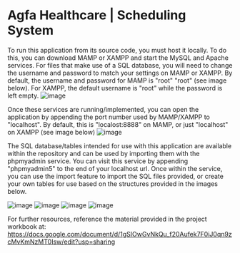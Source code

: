 # Agfa Healthcare | Scheduling System 

To run this application from its source code, you must host it locally. To do this, you can download MAMP or XAMPP and start the MySQL and Apache services. For files that make use of a SQL database, you will need to change the username and password to match your settings on MAMP or XAMPP. By default, the username and password for MAMP is "root" "root" (see image below). For XAMPP, the default username is "root" while the password is left empty. 
![image](https://user-images.githubusercontent.com/78287397/204029399-0c7c01d0-aaeb-4b47-ade3-482a472b5ada.png)

Once these services are running/implemented, you can open the application by appending the port number used by MAMP/XAMPP to "localhost". By default, this is "localost:8888" on MAMP, or just "localhost" on XAMPP (see image below)
![image](https://user-images.githubusercontent.com/78287397/204029695-67834a45-efd0-49e9-a667-652274749d7b.png)

The SQL database/tables intended for use with this application are available within the repository and can be used by importing them with the phpmyadmin service. You can visit this service by appending "phpmyadmin5" to the end of your localhost url. Once within the service, you can use the import feature to import the SQL files provided, or create your own tables for use based on the structures provided in the images below. 

![image](https://user-images.githubusercontent.com/78287397/204030374-3ee393f8-0509-4787-91e3-63c956f2befa.png)
![image](https://user-images.githubusercontent.com/78287397/204030389-2940cb90-16ec-4133-b2fe-1c458995e381.png)
![image](https://user-images.githubusercontent.com/78287397/204030401-ecd58b21-672e-4a8c-9581-566b66f5dbf7.png)
![image](https://user-images.githubusercontent.com/78287397/204030407-fd1dbff0-0fd3-4bc3-84de-e7570053c6f4.png)

For further resources, reference the material provided in the project workbook at: 
https://docs.google.com/document/d/1gSIOwGvNkQu_f20Aufek7F0iJ0qn9zcMvKmNzMT0Isw/edit?usp=sharing

